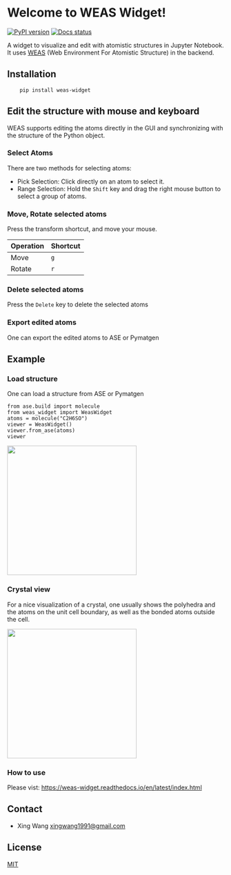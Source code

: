 
# Welcome to WEAS Widget!
[![PyPI version](https://badge.fury.io/py/weas-widget.svg)](https://badge.fury.io/py/weas-widget)
[![Docs status](https://readthedocs.org/projects/weas-widget/badge)](http://weas-widget.readthedocs.io/)


A widget to visualize and edit with atomistic structures in Jupyter Notebook. It uses [WEAS](https://github.com/superstar54/weas) (Web Environment For Atomistic Structure) in the backend.

## Installation

```console
    pip install weas-widget
```

## Edit the structure with mouse and keyboard
WEAS supports editing the atoms directly in the GUI and synchronizing with the structure of the Python object.

### Select Atoms
There are two methods for selecting atoms:
- Pick Selection: Click directly on an atom to select it.
- Range Selection: Hold the `Shift` key and drag the right mouse button to select a group of atoms.



### Move, Rotate selected atoms

Press the transform shortcut, and move your mouse.

|Operation | Shortcut|
|----------|---------|
| Move     | `g`   |
| Rotate   | `r`   |


### Delete selected atoms
Press the ``Delete`` key to delete the selected atoms


### Export edited atoms
One can export the edited atoms to ASE or Pymatgen

## Example

### Load structure
One can load a structure from ASE or Pymatgen
```
from ase.build import molecule
from weas_widget import WeasWidget
atoms = molecule("C2H6SO")
viewer = WeasWidget()
viewer.from_ase(atoms)
viewer
```

<img src="docs/source/_static/images/example-c2h6so.png"  width="300px"/>



### Crystal view
For a nice visualization of a crystal, one usually shows the polyhedra and the atoms on the unit cell boundary, as well as the bonded atoms outside the cell.

<img src="docs/source/_static/images/example-tio2.png"  width="300px"/>

### How to use

Please vist: https://weas-widget.readthedocs.io/en/latest/index.html



## Contact
* Xing Wang  <xingwang1991@gmail.com>

## License
[MIT](http://opensource.org/licenses/MIT)
